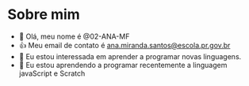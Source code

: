 # Sobre mim
- 👋 Olá, meu nome é @02-ANA-MF
- 👍 Meu email de contato é ana.miranda.santos@escola.pr.gov.br
- 👀 Eu estou interessada em aprender a programar novas linguagens.
- 🌱 Eu estou aprendendo a programar recentemente a linguagem javaScript e Scratch
